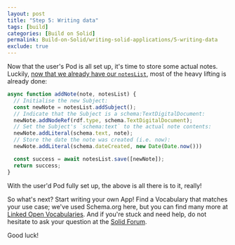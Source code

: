 ```yaml
---
layout: post
title: "Step 5: Writing data"
tags: [build]
categories: [Build on Solid]
permalink: Build-on-Solid/writing-solid-applications/5-writing-data
exclude: true
---
```


Now that the user's Pod is all set up, it's time to store some actual notes. Luckily, [now that we
already have our `notesList`](4-data-model), most of the heavy lifting is already done:

```javascript
async function addNote(note, notesList) {
  // Initialise the new Subject:
  const newNote = notesList.addSubject();
  // Indicate that the Subject is a schema:TextDigitalDocument:
  newNote.addNodeRef(rdf.type, schema.TextDigitalDocument);
  // Set the Subject's `schema:text` to the actual note contents:
  newNote.addLiteral(schema.text, note);
  // Store the date the note was created (i.e. now):
  newNote.addLiteral(schema.dateCreated, new Date(Date.now()))

  const success = await notesList.save([newNote]);
  return success;
}
```

With the user'd Pod fully set up, the above is all there is to it, really!

So what's next? Start writing your own App! Find a Vocabulary that matches your use case; we've used
Schema.org here, but you can find many more at [Linked Open
Vocabularies](https://lov.linkeddata.es/dataset/lov/). And if you're stuck and need help, do not
hesitate to ask your question at the [Solid Forum](https://forum.solidproject.org/).


Good luck!
